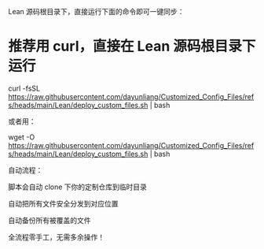Lean 源码根目录下，直接运行下面的命令即可一键同步：

# 推荐用 curl，直接在 Lean 源码根目录下运行
curl -fsSL https://raw.githubusercontent.com/dayunliang/Customized_Config_Files/refs/heads/main/Lean/deploy_custom_files.sh | bash

或者用：

wget -O https://raw.githubusercontent.com/dayunliang/Customized_Config_Files/refs/heads/main/Lean/deploy_custom_files.sh | bash

自动流程：

脚本会自动 clone 下你的定制仓库到临时目录

自动把所有文件安全分发到对应位置

自动备份所有被覆盖的文件

全流程零手工，无需多余操作！
